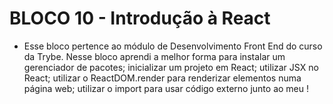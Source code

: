 # BLOCO 10 - Introdução à React
* Esse bloco pertence ao módulo de Desenvolvimento Front End do curso da Trybe. Nesse bloco aprendi a melhor forma para instalar 
um gerenciador de pacotes; inicializar um projeto em React; utilizar JSX no React; utilizar o ReactDOM.render para renderizar elementos numa página web; 
utilizar o import para usar código externo junto ao meu !
